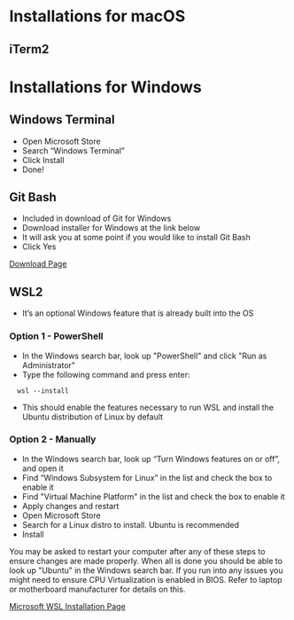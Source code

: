 # Installations for macOS

## iTerm2



# Installations for Windows

## Windows Terminal
- Open Microsoft Store
- Search “Windows Terminal”
- Click Install
- Done!


## Git Bash
- Included in download of Git for Windows
- Download installer for Windows at the link below
- It will ask you at some point if you would like to install Git Bash
- Click Yes

[Download Page](https://git-scm.com/downloads)


## WSL2
- It’s an optional Windows feature that is already built into the OS

### Option 1 - PowerShell
- In the Windows search bar, look up "PowerShell" and click "Run as Administrator"
- Type the following command and press enter:  
``` 
  wsl --install 
```
- This should enable the features necessary to run WSL and install the Ubuntu distribution of Linux by default

### Option 2 - Manually
- In the Windows search bar, look up “Turn Windows features on or off”, and open it
- Find “Windows Subsystem for Linux” in the list and check the box to enable it
- Find "Virtual Machine Platform" in the list and check the box to enable it
- Apply changes and restart
- Open Microsoft Store
- Search for a Linux distro to install. Ubuntu is recommended
- Install

You may be asked to restart your computer after any of these steps to ensure changes are made properly.
When all is done you should be able to look up "Ubuntu" in the Windows search bar.
If you run into any issues you might need to ensure CPU Virtualization is enabled in BIOS. Refer to 
laptop or motherboard manufacturer for details on this.

[Microsoft WSL Installation Page](https://learn.microsoft.com/en-us/windows/wsl/install)
